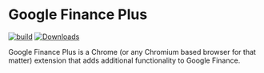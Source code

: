 # Google Finance Plus

[![build](https://github.com/dickwolff/Google-Finance-Plus/actions/workflows/build.yml/badge.svg)](https://github.com/dickwolff/Google-Finance-Plus/actions/workflows/build.yml)
[![Downloads](https://img.shields.io/chrome-web-store/v/xxxxxx)](https://chrome.google.com/webstore/detail/xxxxxxxxxxxxxxxxxxx)

Google Finance Plus is a Chrome (or any Chromium based browser for that matter) extension that adds additional functionality to Google Finance.
